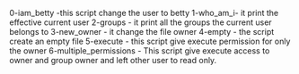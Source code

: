 0-iam_betty -this script change the user to betty
1-who_am_i- it print the effective current user
2-groups - it print all the groups the current user belongs to
3-new_owner - it change the file owner
4-empty - the script create an empty  file
5-execute - this script give execute permission for only the owner
6-multiple_permissions - This script give execute access to owner and group owner and left other user to read only.
